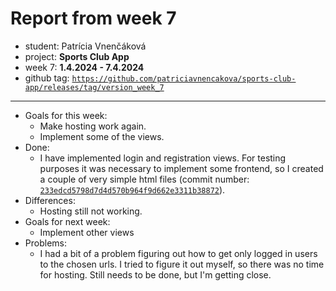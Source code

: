 # Report from week 7

-  student: Patrícia Vnenčáková
- project: **Sports Club App**
- week 7: **1.4.2024 - 7.4.2024**
- github tag:  [`https://github.com/patriciavnencakova/sports-club-app/releases/tag/version_week_7`](https://github.com/patriciavnencakova/sports-club-app/releases/tag/version_week_7)
---
- Goals for this week:   
	- Make hosting work again.
	- Implement some of the views.
- Done:   
	- I have implemented login and registration views. For testing purposes it was necessary to implement some frontend, so I created a couple of very simple html files (commit number: [`233edcd5798d7d4d570b964f9d662e3311b38872`](https://github.com/patriciavnencakova/sports-club-app/commit/233edcd5798d7d4d570b964f9d662e3311b38872)).
- Differences:
	- Hosting still not working.
- Goals for next week:
	- Implement other views
- Problems: 
	- I had a bit of a problem figuring out how to get only logged in users to the chosen urls. I tried to figure it out myself, so there was no time for hosting. Still needs to be done, but I'm getting close.
	
